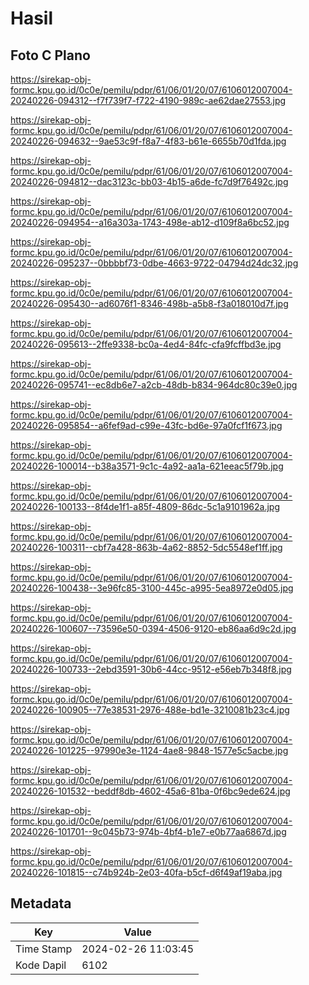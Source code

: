 # Hasil

## Foto C Plano

https://sirekap-obj-formc.kpu.go.id/0c0e/pemilu/pdpr/61/06/01/20/07/6106012007004-20240226-094312--f7f739f7-f722-4190-989c-ae62dae27553.jpg

https://sirekap-obj-formc.kpu.go.id/0c0e/pemilu/pdpr/61/06/01/20/07/6106012007004-20240226-094632--9ae53c9f-f8a7-4f83-b61e-6655b70d1fda.jpg

https://sirekap-obj-formc.kpu.go.id/0c0e/pemilu/pdpr/61/06/01/20/07/6106012007004-20240226-094812--dac3123c-bb03-4b15-a6de-fc7d9f76492c.jpg

https://sirekap-obj-formc.kpu.go.id/0c0e/pemilu/pdpr/61/06/01/20/07/6106012007004-20240226-094954--a16a303a-1743-498e-ab12-d109f8a6bc52.jpg

https://sirekap-obj-formc.kpu.go.id/0c0e/pemilu/pdpr/61/06/01/20/07/6106012007004-20240226-095237--0bbbbf73-0dbe-4663-9722-04794d24dc32.jpg

https://sirekap-obj-formc.kpu.go.id/0c0e/pemilu/pdpr/61/06/01/20/07/6106012007004-20240226-095430--ad6076f1-8346-498b-a5b8-f3a018010d7f.jpg

https://sirekap-obj-formc.kpu.go.id/0c0e/pemilu/pdpr/61/06/01/20/07/6106012007004-20240226-095613--2ffe9338-bc0a-4ed4-84fc-cfa9fcffbd3e.jpg

https://sirekap-obj-formc.kpu.go.id/0c0e/pemilu/pdpr/61/06/01/20/07/6106012007004-20240226-095741--ec8db6e7-a2cb-48db-b834-964dc80c39e0.jpg

https://sirekap-obj-formc.kpu.go.id/0c0e/pemilu/pdpr/61/06/01/20/07/6106012007004-20240226-095854--a6fef9ad-c99e-43fc-bd6e-97a0fcf1f673.jpg

https://sirekap-obj-formc.kpu.go.id/0c0e/pemilu/pdpr/61/06/01/20/07/6106012007004-20240226-100014--b38a3571-9c1c-4a92-aa1a-621eeac5f79b.jpg

https://sirekap-obj-formc.kpu.go.id/0c0e/pemilu/pdpr/61/06/01/20/07/6106012007004-20240226-100133--8f4de1f1-a85f-4809-86dc-5c1a9101962a.jpg

https://sirekap-obj-formc.kpu.go.id/0c0e/pemilu/pdpr/61/06/01/20/07/6106012007004-20240226-100311--cbf7a428-863b-4a62-8852-5dc5548ef1ff.jpg

https://sirekap-obj-formc.kpu.go.id/0c0e/pemilu/pdpr/61/06/01/20/07/6106012007004-20240226-100438--3e96fc85-3100-445c-a995-5ea8972e0d05.jpg

https://sirekap-obj-formc.kpu.go.id/0c0e/pemilu/pdpr/61/06/01/20/07/6106012007004-20240226-100607--73596e50-0394-4506-9120-eb86aa6d9c2d.jpg

https://sirekap-obj-formc.kpu.go.id/0c0e/pemilu/pdpr/61/06/01/20/07/6106012007004-20240226-100733--2ebd3591-30b6-44cc-9512-e56eb7b348f8.jpg

https://sirekap-obj-formc.kpu.go.id/0c0e/pemilu/pdpr/61/06/01/20/07/6106012007004-20240226-100905--77e38531-2976-488e-bd1e-3210081b23c4.jpg

https://sirekap-obj-formc.kpu.go.id/0c0e/pemilu/pdpr/61/06/01/20/07/6106012007004-20240226-101225--97990e3e-1124-4ae8-9848-1577e5c5acbe.jpg

https://sirekap-obj-formc.kpu.go.id/0c0e/pemilu/pdpr/61/06/01/20/07/6106012007004-20240226-101532--beddf8db-4602-45a6-81ba-0f6bc9ede624.jpg

https://sirekap-obj-formc.kpu.go.id/0c0e/pemilu/pdpr/61/06/01/20/07/6106012007004-20240226-101701--9c045b73-974b-4bf4-b1e7-e0b77aa6867d.jpg

https://sirekap-obj-formc.kpu.go.id/0c0e/pemilu/pdpr/61/06/01/20/07/6106012007004-20240226-101815--c74b924b-2e03-40fa-b5cf-d6f49af19aba.jpg


## Metadata

| Key        | Value               |
| ---------- | ------------------- |
| Time Stamp | 2024-02-26 11:03:45 |
| Kode Dapil | 6102                |



